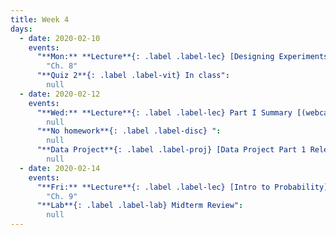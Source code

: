 ```yaml
---
title: Week 4
days:
  - date: 2020-02-10
    events:
      "**Mon:** **Lecture**{: .label .label-lec} [Designing Experiments](https://ph142-ucb.github.io/sp20/src/lec/l09-study-design.pdf) [(webcast)](https://www.youtube.com/watch?v=NqlU8iX70NY)":
        "Ch. 8"
      "**Quiz 2**{: .label .label-vit} In class":
        null
  - date: 2020-02-12
    events:
      "**Wed:** **Lecture**{: .label .label-lec} Part I Summary [(webcast)](https://www.youtube.com/watch?v=69ZZtVhJ14Q)":
        null
      "**No homework**{: .label .label-disc} ":
        null
      "**Data Project**{: .label .label-proj} [Data Project Part 1 Released](https://ph142-ucb.github.io/sp20/src/proj/proj-pt1.pdf)":
        null
  - date: 2020-02-14
    events:
      "**Fri:** **Lecture**{: .label .label-lec} [Intro to Probability](https://ph142-ucb.github.io/sp20/src/lec/l11intro-to-probability.pdf)":
        "Ch. 9"
      "**Lab**{: .label .label-lab} Midterm Review":
        null
---
```

